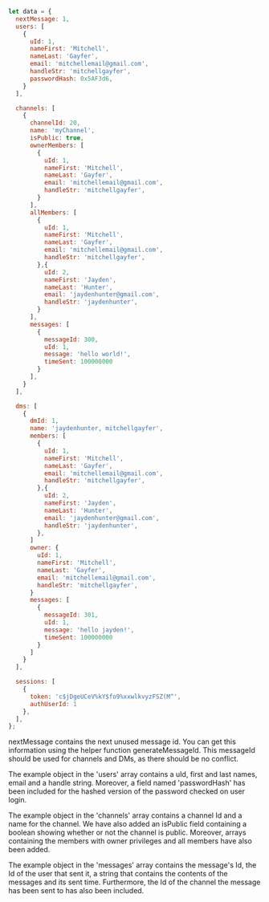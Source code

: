 ```javascript
let data = {
  nextMessage: 1,
  users: [ 
    {
      uId: 1,
      nameFirst: 'Mitchell',
      nameLast: 'Gayfer',
      email: 'mitchellemail@gmail.com',
      handleStr: 'mitchellgayfer',
      passwordHash: 0x5AF3d6,
    }
  ],

  channels: [
    {
      channelId: 20,
      name: 'myChannel',
      isPublic: true,
      ownerMembers: [
        {
          uId: 1,
          nameFirst: 'Mitchell',
          nameLast: 'Gayfer',
          email: 'mitchellemail@gmail.com',
          handleStr: 'mitchellgayfer',
        }
      ],
      allMembers: [
        {
          uId: 1,
          nameFirst: 'Mitchell',
          nameLast: 'Gayfer',
          email: 'mitchellemail@gmail.com',
          handleStr: 'mitchellgayfer',
        },{
          uId: 2,
          nameFirst: 'Jayden',
          nameLast: 'Hunter',
          email: 'jaydenhunter@gmail.com',
          handleStr: 'jaydenhunter',
        }
      ],
      messages: [
        {
          messageId: 300,
          uId: 1,
          message: 'hello world!',
          timeSent: 100000000
        }
      ],
    }
  ],

  dms: [
    {
      dmId: 1,
      name: 'jaydenhunter, mitchellgayfer',
      members: [
        {
          uId: 1,
          nameFirst: 'Mitchell',
          nameLast: 'Gayfer',
          email: 'mitchellemail@gmail.com',
          handleStr: 'mitchellgayfer',
        },{
          uId: 2,
          nameFirst: 'Jayden',
          nameLast: 'Hunter',
          email: 'jaydenhunter@gmail.com',
          handleStr: 'jaydenhunter',
        },
      ]
      owner: {
        uId: 1,
        nameFirst: 'Mitchell',
        nameLast: 'Gayfer',
        email: 'mitchellemail@gmail.com',
        handleStr: 'mitchellgayfer',
      }
      messages: [
        {
          messageId: 301,
          uId: 1,
          message: 'hello jayden!',
          timeSent: 100000000
        }
      ]
    }
  ],

  sessions: [
    {
      token: 'c$jDgeUCeV%kY$fo9%xxwlkvyzFSZ(M^',
      authUserId: 1
    },
  ],
};
```

nextMessage contains the next unused message id. You can get this information using
the helper function generateMessageId. This messageId should be used for channels and DMs, as there should be no conflict.

The example object in the 'users' array contains a uId, first and last names, email and a handle string. Moreover, a field named 'passwordHash' has been included for the hashed version of the password checked on user login. 

The example object in the 'channels' array contains a channel Id and a name for the channel. We have also added an isPublic field containing a boolean showing whether or not the channel is public. Moreover, arrays containing the members with owner privileges and all members have also been added.

The example object in the 'messages' array contains the message's Id, the Id of the user that sent it, a string that contains the contents of the messages and its sent time. Furthermore, the Id of the channel the message has been sent to has also been included.

